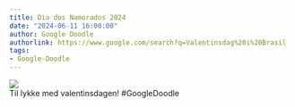 ```yaml
---
title: Dia dos Namorados 2024
date: "2024-06-11 16:00:00"
author: Google Doodle
authorlink: https://www.google.com/search?q=Valentinsdag%20i%20Brasil
tags:
- Google-Doodle
---
```

<img src="https://www.google.com/logos/doodles/2024/valentines-day-2024-br-6753651837110553-l.png" referrerpolicy="no-referrer"><br>Til lykke med valentinsdagen! #GoogleDoodle